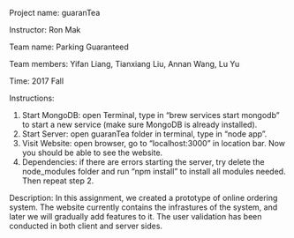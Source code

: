 Project name: guaranTea

Instructor: Ron Mak

Team name: Parking Guaranteed

Team members: Yifan Liang, Tianxiang Liu, Annan Wang, Lu Yu

Time: 2017 Fall


Instructions:
1. Start MongoDB: open Terminal, type in “brew services start mongodb” to start a new service (make sure MongoDB is already installed).
2. Start Server: open guaranTea folder in terminal, type in “node app”.
3. Visit Website: open browser, go to  “localhost:3000” in location bar. Now you should be able to see the website.
4. Dependencies: if there are errors starting the server, try delete the node_modules folder and run “npm install” to install all modules needed. Then repeat step 2.

Description: In this assignment, we created a prototype of online ordering system. The website currently contains the infrastures of the system, and later we will gradually add features to it. The user validation has been conducted in both client and server sides.
